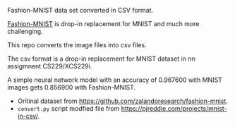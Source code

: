 Fashion-MNIST data set converted in CSV format.

[Fashion-MNIST](https://github.com/zalandoresearch/fashion-mnist) is drop-in replacement for MNIST and much more challenging.

This repo converts the image files into csv files.

The csv format is a drop-in replacement for MNIST dataset in nn assigmnent CS229/XCS229i.

A simple neural network model with an accuracy of 0.967600 with MNIST images gets 0.856900 with Fashion-MNIST.


- Oritinal dataset from https://github.com/zalandoresearch/fashion-mnist.
- ``convert.py`` script modfied file from https://pjreddie.com/projects/mnist-in-csv/.


